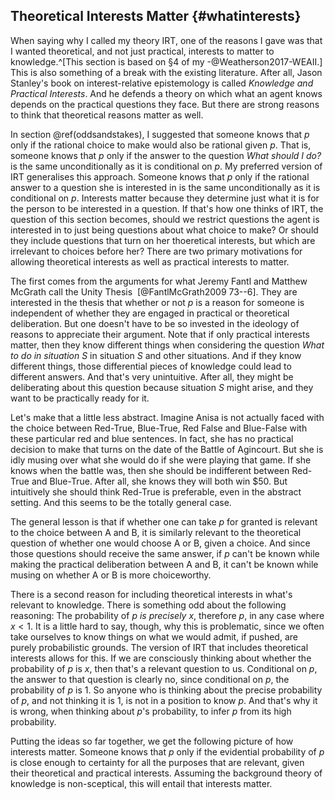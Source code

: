 ## Theoretical Interests Matter {#whatinterests}

When saying why I called my theory IRT, one of the reasons I gave was that I wanted theoretical, and not just practical, interests to matter to knowledge.^[This section is based on §4 of my -@Weatherson2017-WEAII.] This is also something of a break with the existing literature. After all, Jason Stanley's book on interest-relative epistemology is called *Knowledge and Practical Interests*. And he defends a theory on which what an agent knows depends on the practical questions they face. But there are strong reasons to think that theoretical reasons matter as well.

In section \@ref(oddsandstakes), I suggested that someone knows that $p$ only if the rational choice to make would also be rational given $p$. That is, someone knows that $p$ only if the answer to the question _What should I do?_ is the same unconditionally as it is conditional on $p$. My preferred version of IRT generalises this approach. Someone knows that $p$ only if the rational answer to a question she is interested in is the same unconditionally as it is conditional on $p$. Interests matter because they determine just what it is for the person to be interested in a question. If that's how one thinks of IRT, the question of this section becomes, should we restrict questions the agent is interested in to just being questions about what choice to make? Or should they include questions that turn on her thoeretical interests, but which are irrelevant to choices before her? There are two primary motivations for allowing theoretical interests as well as practical interests to matter.

The first comes from the arguments for what Jeremy Fantl and Matthew McGrath call the Unity Thesis  [@FantlMcGrath2009 73--6]. They are interested in the thesis that whether or not $p$ is a reason for someone is independent of whether they are  engaged in practical or theoretical deliberation. But one doesn't have to be so invested in the ideology of reasons to appreciate their argument. Note that if only practical interests matter, then they know different things when considering the question _What to do in situation *S*_ in situation *S* and other situations. And if they know different things, those differential pieces of knowledge could lead to different answers. And that's very unintuitive. After all, they might be deliberating about this question because situation *S* might arise, and they want to be practically ready for it.

Let's make that a little less abstract. Imagine Anisa is not actually faced with the choice between Red-True, Blue-True, Red False and Blue-False with these particular red and blue sentences. In fact, she has no practical decision to make that turns on the date of the Battle of Agincourt. But she is idly musing over what she would do if she were playing that game. If she knows when the battle was, then she should be indifferent between Red-True and Blue-True. After all, she knows they will both win \$50. But intuitively she should think Red-True is preferable, even in the abstract setting. And this seems to be the totally general case.

The general lesson is that if whether one can take $p$ for granted is relevant to the choice between A and B, it is similarly relevant to the theoretical question of whether one would choose A or B, given a choice. And since those questions should receive the same answer, if $p$ can't be known while making the practical deliberation between A and B, it can't be known while musing on whether A or B is more choiceworthy.

There is a second reason for including theoretical interests in what's relevant to knowledge. There is something odd about the following reasoning: The probability of *p is precisely x*, therefore $p$, in any case where $x < 1$. It is a little hard to say, though, why this is problematic, since we often take ourselves to know things on what we would admit, if pushed, are purely probabilistic grounds. The version of IRT that includes theoretical interests allows for this. If we are consciously thinking about whether the probability of $p$ is *x*, then that's a relevant question to us. Conditional on $p$, the answer to that question is clearly no, since conditional on $p$, the probability of $p$ is 1. So anyone who is thinking about the precise probability of $p$, and not thinking it is 1, is not in a position to know $p$. And that's why it is wrong, when thinking about $p$'s probability, to infer $p$ from its high probability.

Putting the ideas so far together, we get the following picture of how interests matter. Someone knows that $p$ only if the evidential probability of $p$ is close enough to certainty for all the purposes that are relevant, given their theoretical and practical interests. Assuming the background theory of knowledge is non-sceptical, this will entail that interests matter.
